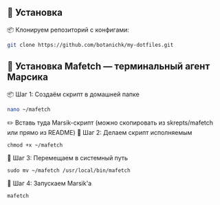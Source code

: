 ## 🚀 Установка
📦 Клонируем репозиторий с конфигами:

```bash
git clone https://github.com/botanichk/my-dotfiles.git

```
## 🐾 Установка Mafetch — терминальный агент Марсика

📦 Шаг 1: Создаём скрипт в домашней папке

```bash
nano ~/mafetch
```
✏️ Вставь туда Marsik-скрипт (можно скопировать из skrepts/mafetch или прямо из README)
🔧 Шаг 2: Делаем скрипт исполняемым
```
chmod +x ~/mafetch
```
🚚 Шаг 3: Перемещаем в системный путь
```
sudo mv ~/mafetch /usr/local/bin/mafetch
```
🧪 Шаг 4: Запускаем Marsik'а
```
mafetch
```
